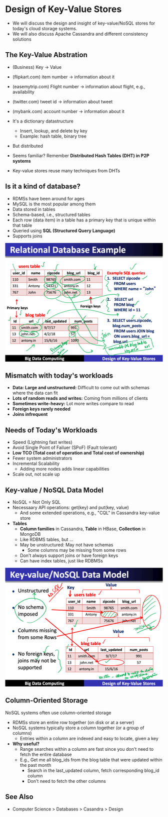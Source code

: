 # Design of Key-Value Stores

- We will discuss the design and insight of key-value/NoSQL stores for today's cloud storage systems.
- We will also discuss Apache Cassandra and different consistency solutions

## The Key-Value Abstration

- (Business) Key -> Value
- (flipkart.com) item number -> information about it
- (easemytrip.com) Flight number -> information about flight, e.g., availability
- (twitter.com) tweet id -> information about tweet
- (mybank.com) account number -> information about it

- It's a dictionary datastructure
  - Insert, lookup, and delete by key
  - Example: hash table, binary tree
- But distributed
- Seems familiar? Remember **Distributed Hash Tables (DHT) in P2P systems**
- Key-value stores reuse many techniques from DHTs

## Is it a kind of database?

- RDMSs have been around for ages
- MySQL is the most popular among them
- Data stored in tables
- Schema-based, i.e., structured tables
- Each row (data item) in a table has a primary key that is unique within that table
- Queried using **SQL (Structured Query Language)**
- Supports joins

![image](media/Big-Data_Design-of-Key-Value-Stores-image1.png)

## Mismatch with today's workloads

- **Data: Large and unstructured:** Difficult to come out with schemas where the data can fit
- **Lots of random reads and writes:** Coming from millions of clients
- **Sometimes write-heavy:** Lot more writes compare to read
- **Foreign keys rarely needed**
- **Joins infrequent**

## Needs of Today's Workloads

- Speed (Lightning fast writes)
- Avoid Single Point of Failuer (SPoF) (Fault tolerant)
- **Low TCO (Total cost of operation and Total cost of ownership)**
- Fewer system administrators
- Incremental Scalability
  - Adding more nodes adds linear capabilities
- Scale out, not scale up

## Key-value / NoSQL Data Model

- NoSQL = Not Only SQL
- Necessaary API operations: get(key) and put(key, value)
  - And some extended operations, e.g., "CQL" in Cassandra key-value store
- **Tables**
  - **Column families** in Cassandra, **Table** in HBase, **Collection** in MongoDB
  - Like RDBMS tables, but ...
  - May be unstructured: May not have schemas
    - Some columns may be missing from some rows
  - Don't always support joins or have foreign keys
  - Can have index tables, just like RDBMSs

![image](media/Big-Data_Design-of-Key-Value-Stores-image2.png)

## Column-Oriented Storage

NoSQL systems often use column-oriented storage

- RDMSs store an entire row together (on disk or at a server)
- NoSQL systems typically store a column together (or a group of columns)
  - Entries within a column are indexed and easy to locate, given a key
- **Why useful?**
  - Range searches within a column are fast since you don't need to fetch the entire database
  - E.g., Get me all blog_ids from the blog table that were updated within the past month
    - Search in the last_updated column, fetch corresponding blog_id column
    - Don't need to fetch the other columns

## See Also

- Computer Science > Databases > Casandra > Design

